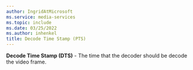 ```yaml
---
author: IngridAtMicrosoft
ms.service: media-services
ms.topic: include
ms.date: 03/25/2022
ms.author: inhenkel
title: Decode Time Stamp (PTS)
---
```


**Decode Time Stamp (DTS)** - The time that the decoder should be decode the video frame.
